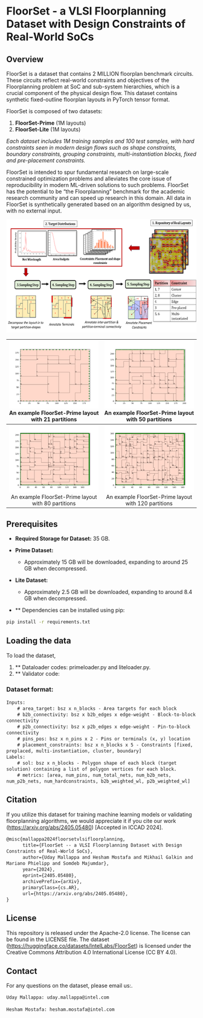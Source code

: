 # FloorSet - a VLSI Floorplanning Dataset with Design Constraints of Real-World SoCs

## Overview 

FloorSet is a dataset that contains 2 MILLION floorplan benchmark circuits. These circuits reflect real-world constraints and objectives of the Floorplanning problem at SoC and sub-system hierarchies, which is a crucial component of the physical design flow. This dataset contains synthetic fixed-outline floorplan layouts in PyTorch tensor format.

FloorSet is composed of two datasets:
1. **FloorSet-Prime** (1M layouts)
2. **FloorSet-Lite** (1M layouts)

*Each dataset includes 1M training samples and 100 test samples, with hard constraints seen in modern design flows such as shape constraints, boundary constraints, grouping constraints, multi-instantiation blocks, fixed and pre-placement constraints.* 

FloorSet is intended to spur fundamental research on large-scale constrained optimization problems and alleviates the core issue of reproducibility in modern ML-driven solutions to such problems. FloorSet has the potential to be “the Floorplanning” benchmark for the academic research community and can speed up research in this domain. All data in FloorSet is synthetically generated based on an algorithm designed by us, with no external input.


<p align="center">
  <img src="images/primeflow.png" height=300>
</p>

| ![Image 1](images/primelayout21.png) <br> An example FloorSet-Prime layout with 21 partitions | ![Image 2](images/primelayout50.png) <br> An example FloorSet-Prime layout with 50 partitions |
|:---------------------------------------------------------------------------------:|:---------------------------------------------------------------------------------:|
| ![Image 3](images/primelayout80.png) <br> An example FloorSet-Prime layout with 80 partitions | ![Image 4](images/primelayout120.png) <br> An example FloorSet-Prime layout with 120 partitions |


## Prerequisites

- **Required Storage for Dataset:** 35 GB.
- **Prime Dataset:** 
  - Approximately 15 GB will be downloaded, expanding to around 25 GB when decompressed.
- **Lite Dataset:** 
  - Approximately 2.5 GB will be downloaded, expanding to around 8.4 GB when decompressed.


- ** Dependencies can be installed using pip:

```sh
pip install -r requirements.txt
```


## Loading the data

To load the dataset, 
1.  ** Dataloader codes: primeloader.py and liteloader.py.
2.  ** Validator code: 

### Dataset format:
    Inputs:
        # area_target: bsz x n_blocks - Area targets for each block
        # b2b_connectivity: bsz x b2b_edges x edge-weight - Block-to-block connectivity
        # p2b_connectivity: bsz x p2b_edges x edge-weight - Pin-to-block connectivity
        # pins_pos: bsz x n_pins x 2 - Pins or terminals (x, y) location
        # placement_constraints: bsz x n_blocks x 5 - Constraints [fixed, preplaced, multi-instantiation, cluster, boundary]
    Labels:
        # sol: bsz x n_blocks - Polygon shape of each block (target solution) containing a list of polygon vertices for each block.
        # metrics: [area, num_pins, num_total_nets, num_b2b_nets, num_p2b_nets, num_hardconstraints, b2b_weighted_wl, p2b_weighted_wl]



## Citation

If you utilize this dataset for training machine learning models or validating floorplanning algorithms, we would appreciate it if you cite our work (https://arxiv.org/abs/2405.05480) [Accepted in ICCAD 2024].

```
@misc{mallappa2024floorsetvlsifloorplanning,
      title={FloorSet -- a VLSI Floorplanning Dataset with Design Constraints of Real-World SoCs}, 
      author={Uday Mallappa and Hesham Mostafa and Mikhail Galkin and Mariano Phielipp and Somdeb Majumdar},
      year={2024},
      eprint={2405.05480},
      archivePrefix={arXiv},
      primaryClass={cs.AR},
      url={https://arxiv.org/abs/2405.05480}, 
}
```

## License

This repository is released under the Apache-2.0 license. The license can be found in the LICENSE file. The dataset (https://huggingface.co/datasets/IntelLabs/FloorSet) is licensed under the Creative Commons Attribution 4.0 International License (CC BY 4.0). 

## Contact

For any questions on the dataset, please email us:.

```
Uday Mallappa: uday.mallappa@intel.com

Hesham Mostafa: hesham.mostafa@intel.com
```